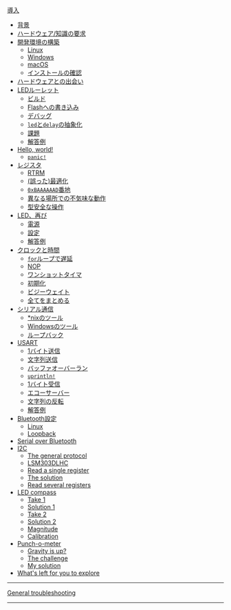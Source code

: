 [導入](README.md)
- [背景](01-background/README.md)
- [ハードウェア/知識の要求](02-requirements/README.md)
- [開発環境の構築](03-setup/README.md)
    - [Linux](03-setup/linux.md)
    - [Windows](03-setup/windows.md)
    - [macOS](03-setup/macos.md)
    - [インストールの確認](03-setup/verify.md)
- [ハードウェアとの出会い](04-meet-your-hardware/README.md)
- [LEDルーレット](05-led-roulette/README.md)
    - [ビルド](05-led-roulette/build-it.md)
    - [Flashへの書き込み](05-led-roulette/flash-it.md)
    - [デバッグ](05-led-roulette/debug-it.md)
    - [`led`と`delay`の抽象化](05-led-roulette/the-led-and-delay-abstractions.md)
    - [課題](05-led-roulette/the-challenge.md)
    - [解答例](05-led-roulette/my-solution.md)
- [Hello, world!](06-hello-world/README.md)
    - [`panic!`](06-hello-world/panic.md)
- [レジスタ](07-registers/README.md)
    - [RTRM](07-registers/rtrm.md)
    - [(誤った)最適化](07-registers/optimization.md)
    - [`0xBAAAAAAD`番地](07-registers/bad-address.md)
    - [異なる場所での不気味な動作](07-registers/spooky-action-at-a-distance.md)
    - [型安全な操作](07-registers/type-safe-manipulation.md)
- [LED、再び](08-leds-again/README.md)
    - [電源](08-leds-again/power.md)
    - [設定](08-leds-again/configuration.md)
    - [解答例](08-leds-again/the-solution.md)
- [クロックと時間](09-clocks-and-timers/README.md)
    - [`for`ループで遅延](09-clocks-and-timers/for-loop-delays.md)
    - [NOP](09-clocks-and-timers/nop.md)
    - [ワンショットタイマ](09-clocks-and-timers/one-shot-timer.md)
    - [初期化](09-clocks-and-timers/initialization.md)
    - [ビジーウェイト](09-clocks-and-timers/busy-waiting.md)
    - [全てをまとめる](09-clocks-and-timers/putting-it-all-together.md)
- [シリアル通信](10-serial-communication/README.md)
    - [*nixのツール](10-serial-communication/nix-tooling.md)
    - [Windowsのツール](10-serial-communication/windows-tooling.md)
    - [ループバック](10-serial-communication/loopbacks.md)
- [USART](11-usart/README.md)
    - [1バイト送信](11-usart/send-a-single-byte.md)
    - [文字列送信](11-usart/send-a-string.md)
    - [バッファオーバーラン](11-usart/buffer-overrun.md)
    - [`uprintln!`](11-usart/uprintln.md)
    - [1バイト受信](11-usart/receive-a-single-byte.md)
    - [エコーサーバー](11-usart/echo-server.md)
    - [文字列の反転](11-usart/reverse-a-string.md)
    - [解答例](11-usart/my-solution.md)
- [Bluetooth設定](12-bluetooth-setup/README.md)
    - [Linux](12-bluetooth-setup/linux.md)
    - [Loopback](12-bluetooth-setup/loopback.md)
    <!-- - [AT commands]() -->
- [Serial over Bluetooth](13-serial-over-bluetooth/README.md)
- [I2C](14-i2c/README.md)
    - [The general protocol](14-i2c/the-general-protocol.md)
    - [LSM303DLHC](14-i2c/lsm303dlhc.md)
    - [Read a single register](14-i2c/read-a-single-register.md)
    - [The solution](14-i2c/the-solution.md)
    - [Read several registers](14-i2c/read-several-registers.md)
- [LED compass](15-led-compass/README.md)
    - [Take 1](15-led-compass/take-1.md)
    - [Solution 1](15-led-compass/solution-1.md)
    - [Take 2](15-led-compass/take-2.md)
    - [Solution 2](15-led-compass/solution-2.md)
    - [Magnitude](15-led-compass/magnitude.md)
    - [Calibration](15-led-compass/calibration.md)
- [Punch-o-meter](16-punch-o-meter/README.md)
    - [Gravity is up?](16-punch-o-meter/gravity-is-up.md)
    - [The challenge](16-punch-o-meter/the-challenge.md)
    - [My solution](16-punch-o-meter/my-solution.md)
- [What's left for you to explore](explore.md)

---

[General troubleshooting](appendix/1-general-troubleshooting/README.md)

<!-- - [Async IO: The future](17-async-io-the-future/README.md) -->
<!--     - [Timer](17-async-io-the-future/timer.md) -->
<!--     - [Serial](17-async-io-the-future/serial.md) -->
<!--     - [The challenge](17-async-io-the-future/the-challenge.md) -->
<!--     - [My solution](17-async-io-the-future/my-solution.md) -->
<!--     - [Another challenge](17-async-io-the-future/another-challenge.md) -->
<!--     - [My other solution](17-async-io-the-future/my-other-solution.md) -->
<!--     - [More challenges](17-async-io-the-future/more-challenges.md) -->
---

